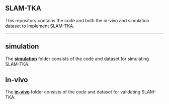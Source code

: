 ## SLAM-TKA

This repository contains the code and both the in-vivo and simulation dataset to implement SLAM-TKA.

---

## simulation

The **[simulation](simulation/)** folder consists of the code and dataset for simulating SLAM-TKA.


## in-vivo

The **[in-vivo]()** folder consists of the code and dataset for validating SLAM-TKA.
